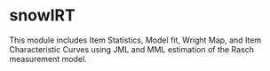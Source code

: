 # snowIRT
This module includes Item Statistics, Model fit, Wright Map, and Item Characteristic Curves using JML and MML estimation of the Rasch measurement model.

